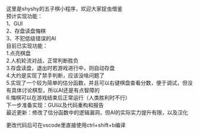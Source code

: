 这里是shyshy的五子棋小程序，欢迎大家捉虫借鉴  
预计实现功能：  
1、GUI  
2、存盘读盘悔棋  
3、不犯低级错误的AI  
目前已实现功能：  
1.点亮棋盘  
2.人机轮流对战，正常判断胜负  
3.存盘读盘，退出时若游戏进行中，则自动存盘  
4.大约是实现了禁手判断，应该没啥问题了  
5.实现了一个较为简单的估分函数，并且可以右键棋盘查看分数，便于调试，但没有具体讨论棋型，所以AI还是有点智障的  
6.悔棋可以在游戏结束后正常运行（人类胜利时不行）  
下一步准备实现：GUI以及代码重构和报告  
最近更新：修改了估分函数中的逻辑漏洞，但AI的实际实力提升有限，以及汉化  
 
更改代码后可在vscode里直接使用ctrl+shift+b编译  